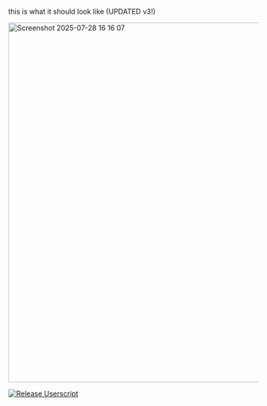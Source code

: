 this is what it should look like (UPDATED v3!)

<img width="1365" height="723" alt="Screenshot 2025-07-28 16 16 07" src="https://github.com/user-attachments/assets/56df3c0e-9c7e-44fd-b68b-f685ef01d09f" />



[![Release Userscript](https://github.com/ModuleMaster64/MinibloxWallpaper/actions/workflows/publish.yml/badge.svg?branch=main&event=release)](https://github.com/ModuleMaster64/MinibloxWallpaper/actions/workflows/publish.yml)
